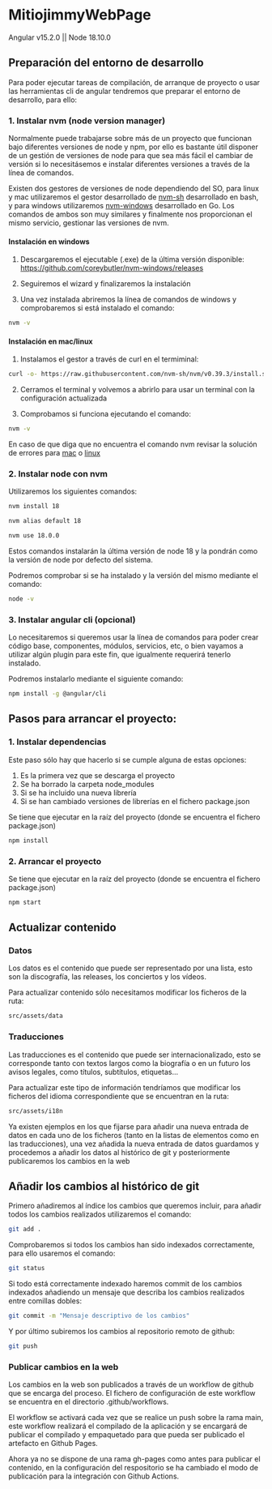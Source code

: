 # MitiojimmyWebPage
Angular v15.2.0 || Node 18.10.0

## Preparación del entorno de desarrollo
Para poder ejecutar tareas de compilación, de arranque de proyecto o usar las herramientas cli de angular tendremos que preparar el entorno de desarrollo, para ello:

### 1. **Instalar nvm (node version manager)**

Normalmente puede trabajarse sobre más de un proyecto que funcionan bajo diferentes versiones de node y npm, por ello es bastante útil disponer de un gestión de versiones de node para que sea más fácil el cambiar de versión si lo necesitásemos e instalar diferentes versiones a través de la línea de comandos.

Existen dos gestores de versiones de node dependiendo del SO, para linux y mac utilizaremos el gestor desarrollado de [nvm-sh](https://github.com/nvm-sh/nvm) desarrollado en bash, y para windows utilizaremos [nvm-windows](https://github.com/coreybutler/nvm-windows) desarrollado en Go. Los comandos de ambos son muy similares y finalmente nos proporcionan el mismo servicio, gestionar las versiones de nvm.

#### **Instalación en windows**
1. Descargaremos el ejecutable (.exe) de la última versión disponible:
https://github.com/coreybutler/nvm-windows/releases

2. Seguiremos el wizard y finalizaremos la instalación

3. Una vez instalada abriremos la línea de comandos de windows y comprobaremos si está instalado el comando:

```bash
nvm -v
```

#### **Instalación en mac/linux**

1. Instalamos el gestor a través de curl en el termiminal:

```bash
curl -o- https://raw.githubusercontent.com/nvm-sh/nvm/v0.39.3/install.sh | bash
```

2. Cerramos el terminal y volvemos a abrirlo para usar un terminal con la configuración actualizada

3. Comprobamos si funciona ejecutando el comando: 

```bash
nvm -v
```

En caso de que diga que no encuentra el comando nvm revisar la solución de errores para [mac](https://github.com/nvm-sh/nvm#troubleshooting-on-macos) o [linux](https://github.com/nvm-sh/nvm#troubleshooting-on-linux)

### **2. Instalar node con nvm**

Utilizaremos los siguientes comandos:

```bash
nvm install 18

nvm alias default 18

nvm use 18.0.0
```

Estos comandos instalarán la última versión de node 18 y la pondrán como la versión de node por defecto del sistema.

Podremos comprobar si se ha instalado y la versión del mismo mediante el comando:

```bash
node -v
```

### **3. Instalar angular cli (opcional)**
Lo necesitaremos si queremos usar la línea de comandos para poder crear código base, componentes, módulos, servicios, etc, o bien vayamos a utilizar algún plugin para este fin, que igualmente requerirá tenerlo instalado.

Podremos instalarlo mediante el siguiente comando:

```bash
npm install -g @angular/cli
```

## Pasos para arrancar el proyecto:

### **1. Instalar dependencias**

Este paso sólo hay que hacerlo si se cumple alguna de estas opciones:
  1. Es la primera vez que se descarga el proyecto
  2. Se ha borrado la carpeta node_modules
  3. Si se ha incluido una nueva librería
  4. Si se han cambiado versiones de librerías en el fichero package.json

  Se tiene que ejecutar en la raíz del proyecto (donde se encuentra el fichero package.json)

  ```bash
  npm install
  ```

### **2. Arrancar el proyecto**

Se tiene que ejecutar en la raíz del proyecto (donde se encuentra el fichero package.json)

```bash
npm start
```

## Actualizar contenido

### Datos

Los datos es el contenido que puede ser representado por una lista, esto son la discografía, las releases, los conciertos y los vídeos.

Para actualizar contenido sólo necesitamos modificar los ficheros de la ruta:

```bash
src/assets/data
```

### Traducciones

Las traducciones es el contenido que puede ser internacionalizado, esto se corresponde tanto con textos largos como la biografía o en un futuro los avisos legales, como títulos, subtítulos, etiquetas...

Para actualizar este tipo de información tendríamos que modificar los ficheros del idioma correspondiente que se encuentran en la ruta:

```bash
src/assets/i18n
```

Ya existen ejemplos en los que fijarse para añadir una nueva entrada de datos en cada uno de los ficheros (tanto en la listas de elementos como en las traducciones), una vez añadida la nueva entrada de datos guardamos y procedemos a añadir los datos al histórico de git y posteriormente publicaremos los cambios en la web

## Añadir los cambios al histórico de git

Primero añadiremos al índice los cambios que queremos incluir, para añadir todos los cambios realizados utilizaremos el comando:

```bash
git add .
```

Comprobaremos si todos los cambios han sido indexados correctamente, para ello usaremos el comando:

```bash
git status
```

Si todo está correctamente indexado haremos commit de los cambios indexados añadiendo un mensaje que describa los cambios realizados entre comillas dobles:

```bash
git commit -m "Mensaje descriptivo de los cambios"
```

Y por último subiremos los cambios al repositorio remoto de github:

```bash
git push
```

### Publicar cambios en la web

Los cambios en la web son publicados a través de un workflow de github que se encarga del proceso. El fichero de configuración de este workflow se encuentra en el directorio .github/workflows. 

El workflow se activará cada vez que se realice un push sobre la rama main, este workflow realizará el compilado de la aplicación y se encargará de publicar el compilado y empaquetado para que pueda ser publicado el artefacto en Github Pages.

Ahora ya no se dispone de una rama gh-pages como antes para publicar el contenido, en la configuración del respositorio se ha cambiado el modo de publicación para la integración con Github Actions.
